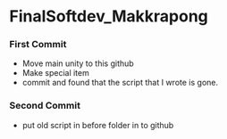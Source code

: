 # FinalSoftdev_Makkrapong
### First Commit
  - Move main unity to this github
  - Make special item
  - commit and found that the script that I wrote is gone.
### Second Commit
  - put old script in before folder in to github
